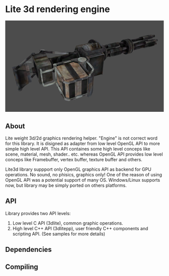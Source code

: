 Lite 3d rendering engine
========================

![](/media/minigun.png "Minigun")

About
-----
Lite weight 3d/2d graphics rendering helper. "Engine" is not correct word for this library. 
It is disigned as adapter from low level OpenGL API to more simple high level API. This API containes some high level 
conceps like scene, material, mesh, shader.. etc. whereas OpenGL API provides low level conceps like Framebuffer, 
vertex buffer, texture buffer and others.

Lite3d library suppport only OpenGL graphics API as backend for GPU operations. No sound, no phisics, graphics only!
One of the reason of using OpenGL API was a potential support of many OS. Windows/Linux supports now, but 
library may be simply ported on others platforms. 

API
---
Library provides two API levels:
1. Low level C API (3dlite), common graphic operations.
2. High level C++ API (3dlitepp), user friendly C++ components and scripting API.
(See samples for more details)

Dependencies
------------

Compiling
---------
